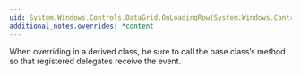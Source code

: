 ```yaml
---
uid: System.Windows.Controls.DataGrid.OnLoadingRow(System.Windows.Controls.DataGridRowEventArgs)
additional_notes.overrides: *content
---
```


<p>When overriding <xref href="System.Windows.Controls.DataGrid.OnLoadingRow(System.Windows.Controls.DataGridRowEventArgs)"></xref> in a derived class, be sure to call the base class’s <xref href="System.Windows.Controls.DataGrid.OnLoadingRow(System.Windows.Controls.DataGridRowEventArgs)"></xref> method so that registered delegates receive the event.</p>


